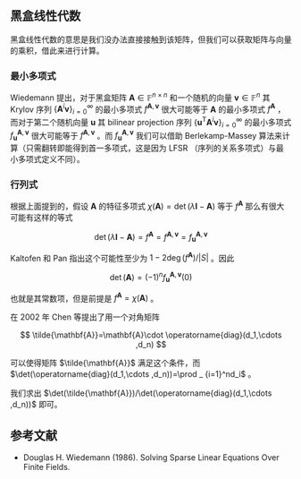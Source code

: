 ## 黑盒线性代数

黑盒线性代数的意思是我们没办法直接接触到该矩阵，但我们可以获取矩阵与向量的乘积，借此来进行计算。

### 最小多项式

Wiedemann 提出，对于黑盒矩阵 $\mathbf{A}\in\mathbb{F}^{n\times n}$ 和一个随机的向量 $\mathbf{v}\in\mathbb{F}^n$ 其 Krylov 序列 $\lbrace \mathbf{A}^i\mathbf{v} \rbrace _ {i=0}^\infty$ 的最小多项式 $f^{\mathbf{A},\mathbf{v}}$ 很大可能等于 $\mathbf{A}$ 的最小多项式 $f^{\mathbf{A}}$ ，而对于第二个随机向量 $\mathbf{u}$ 其 bilinear projection 序列 $\lbrace \mathbf{u}^{\mathrm{T}}\mathbf{A}^i\mathbf{v} \rbrace _ {i=0}^\infty$ 的最小多项式 $f^{\mathbf{A},\mathbf{v}} _ \mathbf{u}$ 很大可能等于 $f^{\mathbf{A},\mathbf{v}}$ 。而 $f^{\mathbf{A},\mathbf{v}} _ \mathbf{u}$ 我们可以借助 Berlekamp-Massey 算法来计算（只需翻转即能得到首一多项式，这是因为 LFSR （序列的关系多项式）与最小多项式定义不同）。

### 行列式

根据上面提到的，假设 $\mathbf{A}$ 的特征多项式 $\chi (\mathbf{A})=\det(\lambda \mathbf{I}-\mathbf{A})$ 等于 $f^{\mathbf{A}}$ 那么有很大可能有这样的等式

$$
\det(\lambda \mathbf{I}-\mathbf{A})=f^{\mathbf{A}}=f^{\mathbf{A},\mathbf{v}}=f^{\mathbf{A},\mathbf{v}} _ \mathbf{u}
$$

Kaltofen 和 Pan 指出这个可能性至少为 $1-2\deg(f^{\mathbf{A}})/\lvert S\rvert$ 。因此

$$
\det(\mathbf{A})=(-1)^nf^{\mathbf{A},\mathbf{v}} _ \mathbf{u}(0)
$$

也就是其常数项，但是前提是 $f^{\mathbf{A}}=\chi(\mathbf{A})$ 。

在 2002 年 Chen 等提出了用一个对角矩阵

$$
\tilde{\mathbf{A}}=\mathbf{A}\cdot \operatorname{diag}(d_1,\cdots ,d_n)
$$

可以使得矩阵 $\tilde{\mathbf{A}}$ 满足这个条件，而 $\det(\operatorname{diag}(d_1,\cdots ,d_n))=\prod _ {i=1}^nd_i$ 。

我们求出 $\det(\tilde{\mathbf{A}})/\det(\operatorname{diag}(d_1,\cdots ,d_n))$ 即可。

## 参考文献

- Douglas H. Wiedemann (1986). Solving Sparse Linear Equations Over Finite Fields.